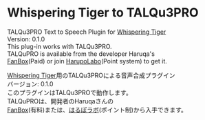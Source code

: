 # Whispering Tiger to TALQu3PRO  

TALQu3PRO Text to Speech Plugin for [Whispering Tiger](https://github.com/Sharrnah/whispering)  
Version: 0.1.0  
This plug-in works with TALQu3PRO.  
TALQuPRO is available from the developer Haruqa's  
[FanBox](https://haruqa.fanbox.cc/)(Paid) or join [HarupoLabo](https://haruqa.github.io/TALQu/community.html)(Point system) to get it.  


[Whispering Tiger](https://github.com/Sharrnah/whispering)用のTALQu3PROによる音声合成プラグイン  
バージョン: 0.1.0  
このプラグインはTALQu3PROで動作します。  
TALQuPROは、開発者のHaruqaさんの  
[FanBox](https://haruqa.fanbox.cc/)(有料)または、[はるぽラボ](https://haruqa.github.io/TALQu/community.html)(ポイント制)から入手できます。  
